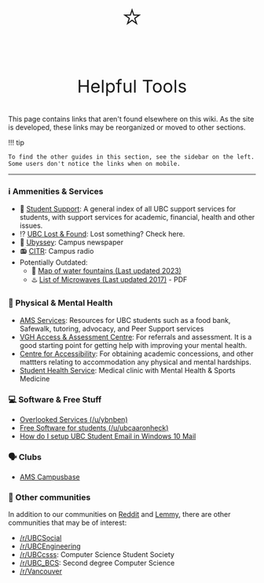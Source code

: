 
#

<p align="center" style="font-size:60px;">⭐</p>
<p align="center" style="font-size:36px;">Helpful Tools</p>

This page contains links that aren't found elsewhere on this wiki. As the site is developed, these links may be reorganized or moved to other sections.

!!! tip

    To find the other guides in this section, see the sidebar on the left. Some users don't notice the links when on mobile.

---

### ℹ️ Ammenities & Services

* 📃 [Student Support](https://students.ubc.ca/support): A general index of all UBC support services for students, with support services for academic, financial, health and other issues.
* ⁉️ [UBC Lost & Found](https://lostandfound.ubc.ca/all-items): Lost something? Check here.
* 📰 [Ubyssey](https://ubyssey.ca/): Campus newspaper
* 📻 [CITR](https://www.citr.ca/): Campus radio
* Potentially Outdated:
    * 🚰 [Map of water fountains (Last updated 2023)](https://www.google.com/maps/d/u/0/viewer?ll=49.267665139292845%2C-123.24913480426028&spn=0.014028%2C0.038066&msa=0&iwloc=0004d8b88fe8029eba263&mid=1fmvuTk4654NGRwoIon6yadBx_LY&z=15)
    * ♨️ [List of Microwaves (Last updated 2017)](https://sustain.ubc.ca/sites/sustain.ubc.ca/files/seedslibrary/LunchHubs_Reportv5%20SEEDS_0.pdf) - PDF


### 🏥 Physical & Mental Health

* [AMS Services](https://www.ams.ubc.ca/student-services/): Resources for UBC students such as a food bank, Safewalk, tutoring, advocacy, and Peer Support services
* [VGH Access & Assessment Centre](http://www.vch.ca/your-care/mental-health-substance-use/vancouver-access-assessment-centre): For referrals and assessment. It is a good starting point for getting help with improving your mental health.
* [Centre for Accessibility](https://students.ubc.ca/about-student-services/centre-for-accessibility): For obtaining academic concessions, and other mattters relating to accommodation any physical and mental hardships.
* [Student Health Service](https://students.ubc.ca/health/student-health-service): Medical clinic with Mental Health & Sports Medicine


### 💻 Software & Free Stuff

* [Overlooked Services (/u/ybnben)](https://old.reddit.com/r/UBC/comments/ctl3rx/what_are_ubc_services_often_overlooked_by_students/)
* [Free Software for students (/u/ubcaaronheck)](https://www.reddit.com/r/UBC/comments/52tcz8/ysk_about_free_software_available_to_ubc_students/)
* [How do I setup UBC Student Email in Windows 10 Mail](https://ubc.service-now.com/kb_view.do?sysparm_article=KB0016884)


### 🗣️ Clubs

* [AMS Campusbase](https://amscampusbase.ubc.ca/club_signup)


### 💬 Other communities

In addition to our communities on [Reddit](https://www.reddit.com/r/UBC/) and [Lemmy](https://lemmy.ca/c/ubc), there are other communities that may be of interest:

* [/r/UBCSocial](https://www.reddit.com/r/UBCSocial)
* [/r/UBCEngineering](https://www.reddit.com/r/UBCEngineering)
* [/r/UBCcsss](https://www.reddit.com/r/UBCcsss): Computer Science Student Society
* [/r/UBC_BCS](https://www.reddit.com/r/UBC_BCS): Second degree Computer Science
* [/r/Vancouver](https://www.reddit.com/r/vancouver)

